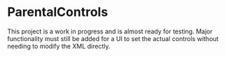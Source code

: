 # ParentalControls
This project is a work in progress and is almost ready for testing.  Major functionality must still be added for a UI to set the actual controls without needing to modify the XML directly.